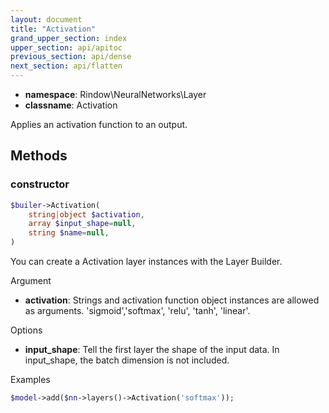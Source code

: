 ```yaml
---
layout: document
title: "Activation"
grand_upper_section: index
upper_section: api/apitoc
previous_section: api/dense
next_section: api/flatten
---
```


- **namespace**: Rindow\NeuralNetworks\Layer
- **classname**: Activation

Applies an activation function to an output.

Methods
-------

### constructor
```php
$builer->Activation(
    string|object $activation,
    array $input_shape=null,
    string $name=null,
)
```
You can create a Activation layer instances with the Layer Builder.

Argument

- **activation**: Strings and activation function object instances are allowed as arguments. 'sigmoid','softmax', 'relu', 'tanh', 'linear'.

Options

- **input_shape**: Tell the first layer the shape of the input data. In input_shape, the batch dimension is not included.

Examples

```php
$model->add($nn->layers()->Activation('softmax'));
```
